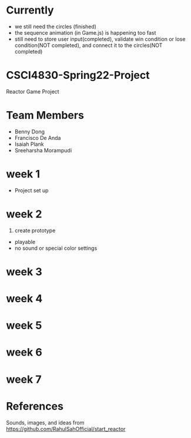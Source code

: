 # Currently
* we still need the circles (finished)
* the sequence animation (in Game.js) is happening too fast
* still need to store user input(completed), validate win condition or lose condition(NOT completed), and connect it to the circles(NOT completed)

# CSCI4830-Spring22-Project
Reactor Game Project
# Team Members
* Benny Dong 
* Francisco De Anda 
* Isaiah Plank 
* Sreeharsha Morampudi 
# week 1
* Project set up
# week 2
1. create prototype
* playable
* no sound or special color settings
# week 3
# week 4
# week 5
# week 6
# week 7
# References
Sounds, images, and ideas from https://github.com/RahulSahOfficial/start_reactor
